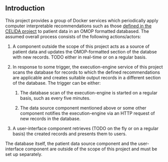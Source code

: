 ## Introduction

This project provides a group of Docker services which periodically apply computer interpretable recommendations such as those [defined in the CELIDA project](https://github.com/CODEX-CEDLIA/celida-recommendations) to patient data in an OMOP formatted databased.  The assumed overall process consists of the following actions/actors:

1. A component outside the scope of this project acts as a source of patient data and updates the OMOP-formatted section of the databse with new records. TODO either in real-time or on a regular basis.

2. In response to some trigger, the execution-engine service of this project scans the database for records to which the defined recommendations are applicable and creates suitable output records in a different section of the database. The trigger can be either:
   
   1. The database scan of the execution-engine is started on a regular basis, such as every five minutes.
     
   2. The data source component mentioned above or some other component notifies the execution-engine via an HTTP request of new records in the database.

3. A user-interface component retrieves (TODO on the fly or on a regular basis) the created records and presents them to users.

The database itself, the patient data source component and the user-interface component are outside of the scope of this project and must be set up separately.

